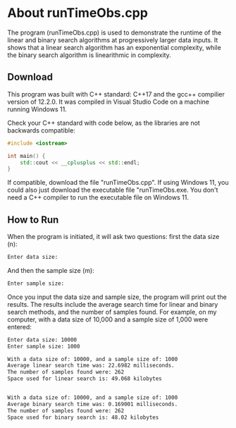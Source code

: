 # About runTimeObs.cpp 

The program (runTimeObs.cpp) is used to demonstrate the runtime of the linear and binary search algorithms at progressively larger data inputs. It shows that a linear search algorithm has an exponential complexity, while the binary search algorithm is linearithmic in complexity.

## Download
This program was built with C++ standard: C++17 and the gcc++ compilier version of 12.2.0. It was compiled in Visual Studio Code on a machine running Windows 11.  

Check your C++ standard with code below, as the libraries are not backwards compatible:
```cpp
#include <iostream>

int main() {
    std::cout << __cplusplus << std::endl;
}
```

If compatible, download the file "runTimeObs.cpp". If using Windows 11, you could also just download the executable file "runTimeObs.exe. You don't need a C++ compiler to run the executable file on Windows 11. 

## How to Run
When the program is initiated, it will ask two questions: first the data size (n):

```bash
Enter data size: 
```
And then the sample size (m):
```bash
Enter sample size:
```
Once you input the data size and sample size, the program will print out the results.  The results include the average search time for linear and binary search methods, and the number of samples found.  For example, on my computer, with a data size of 10,000 and a sample size of 1,000 were entered: 
```bash
Enter data size: 10000
Enter sample size: 1000

With a data size of: 10000, and a sample size of: 1000
Average linear search time was: 22.6982 milliseconds.
The number of samples found were: 262
Space used for linear search is: 49.068 kilobytes


With a data size of: 10000, and a sample size of: 1000
Average binary search time was: 0.169001 milliseconds.
The number of samples found were: 262
Space used for binary search is: 48.02 kilobytes
```
